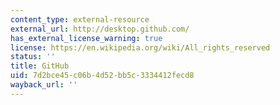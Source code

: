 ```yaml
---
content_type: external-resource
external_url: http://desktop.github.com/
has_external_license_warning: true
license: https://en.wikipedia.org/wiki/All_rights_reserved
status: ''
title: GitHub
uid: 7d2bce45-c06b-4d52-bb5c-3334412fecd8
wayback_url: ''
---
```

